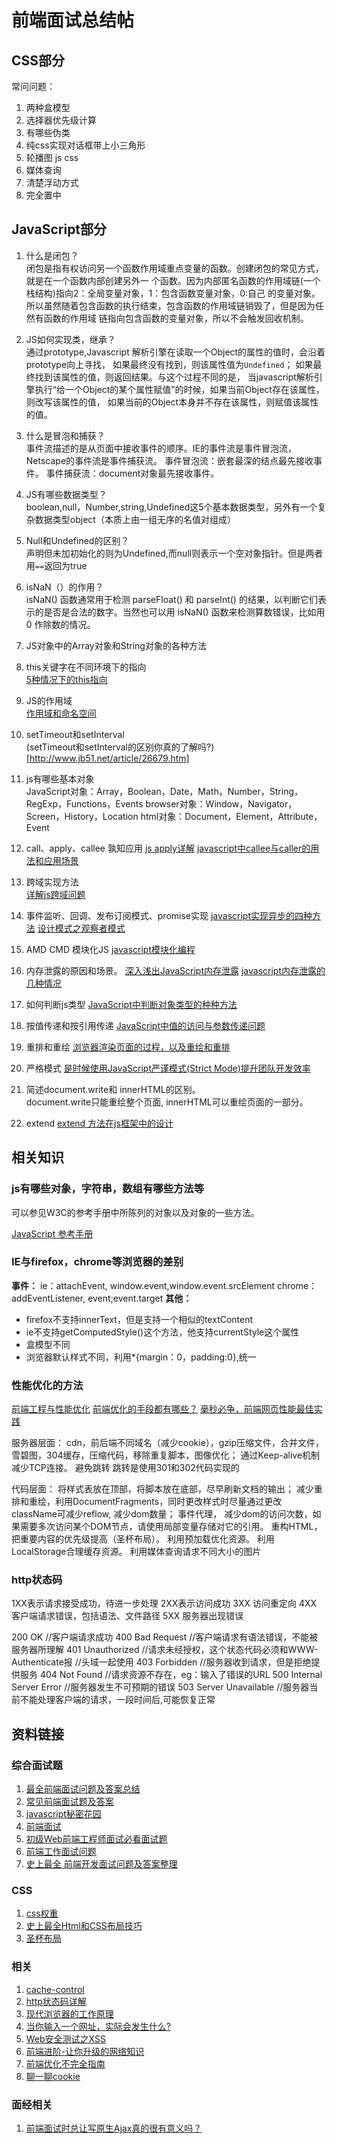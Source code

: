 # 前端面试总结帖
## CSS部分
常问问题：
1. 两种盒模型
2. 选择器优先级计算
3. 有哪些伪类
4. 纯css实现对话框带上小三角形
5. 轮播图 js css
6. 媒体查询
7. 清楚浮动方式
8. 完全置中

## JavaScript部分
1. 什么是闭包？  
闭包是指有权访问另一个函数作用域重点变量的函数。创建闭包的常见方式，就是在一个函数内部创建另外一
个函数。因为内部匿名函数的作用域链(一个栈结构)指向2：全局变量对象，1：包含函数变量对象，0:自己
的变量对象。所以虽然随着包含函数的执行结束，包含函数的作用域链销毁了，但是因为任然有函数的作用域
链指向包含函数的变量对象，所以不会触发回收机制。
2. JS如何实现类，继承？  
通过prototype,Javascript 解析引擎在读取一个Object的属性的值时，会沿着prototype向上寻找，
如果最终没有找到，则该属性值为`Undefined`； 如果最终找到该属性的值，则返回结果。与这个过程不同的是，
当javascript解析引擎执行“给一个Object的某个属性赋值”的时候，如果当前Object存在该属性，则改写该属性的值，
如果当前的Object本身并不存在该属性，则赋值该属性的值。
3. 什么是冒泡和捕获？  
事件流描述的是从页面中接收事件的顺序。IE的事件流是事件冒泡流，Netscape的事件流是事件捕获流。
事件冒泡流：嵌套最深的结点最先接收事件。
事件捕获流：document对象最先接收事件。
4. JS有哪些数据类型？  
boolean,null，Number,string,Undefined这5个基本数据类型，另外有一个复杂数据类型object（本质上由一组无序的名值对组成）
5. Null和Undefined的区别？  
声明但未加初始化的则为Undefined,而null则表示一个空对象指针。但是两者用`==`返回为true
7. isNaN（）的作用？  
isNaN() 函数通常用于检测 parseFloat() 和 parseInt() 的结果，以判断它们表示的是否是合法的数字。当然也可以用 isNaN() 函数来检测算数错误，比如用 0 作除数的情况。
8. JS对象中的Array对象和String对象的各种方法

9. this关键字在不同环境下的指向  
[5种情况下的this指向](http://bonsaiden.github.io/JavaScript-Garden/zh/#function.this)
10. JS的作用域  
[作用域和命名空间](http://bonsaiden.github.io/JavaScript-Garden/zh/#function.scopes)
11. setTimeout和setInterval  
(setTimeout和setInterval的区别你真的了解吗?)[http://www.jb51.net/article/26679.htm]
12. js有哪些基本对象  
JavaScript对象：Array，Boolean，Date，Math，Number，String，RegExp，Functions，Events
browser对象：Window，Navigator，Screen，History，Location
html对象：Document，Element，Attribute，Event
13. call、apply、callee 孰知应用
[js apply详解](http://blog.csdn.net/myhahaxiao/article/details/6952321)
[javascript中callee与caller的用法和应用场景](http://www.jb51.net/article/25561.htm)
14. 跨域实现方法  
[详解js跨域问题](https://segmentfault.com/a/1190000000718840)
15. 事件监听、回调、发布订阅模式、promise实现
[javascript实现异步的四种方法](http://www.ruanyifeng.com/blog/2012/12/asynchronous%EF%BC%BFjavascript.html)
[设计模式之观察者模式](http://www.cnblogs.com/TomXu/archive/2012/03/02/2355128.html)
16. AMD CMD 模块化JS
[javascript模块化编程](http://www.ruanyifeng.com/blog/2012/10/javascript_module.html)
17. 内存泄露的原因和场景。
[深入浅出JavaScript内存泄露](http://developer.51cto.com/art/201007/212040_all.htm)
[javascript内存泄露的几种情况](http://www.cnblogs.com/sprying/archive/2013/05/31/3109517.html)
18. 如何判断js类型
[JavaScript中判断对象类型的种种方法](http://www.cnblogs.com/flyjs/archive/2012/02/20/2360504.html)
19. 按值传递和按引用传递
[JavaScript中值的访问与参数传递问题](http://fehacker.com/2014/12/19/call-by-sharing/)
20. 重排和重绘
[浏览器渲染页面的过程，以及重绘和重排](http://blog.csdn.net/lihongxun945/article/details/37830667)
21. 严格模式
[是时候使用JavaScript严谨模式(Strict Mode)提升团队开发效率](http://www.alloyteam.com/2012/06/it-is-time-to-use-the-javascript-strict-mode-strict-mode-to-enhance-the-efficiency-of-team-development/)
22. 简述document.write和 innerHTML的区别。  
document.write只能重绘整个页面,
innerHTML可以重绘页面的一部分。
23. extend
[extend 方法在js框架中的设计](http://www.cnblogs.com/yupeng/archive/2012/03/11/2389997.html)


## 相关知识

### js有哪些对象，字符串，数组有哪些方法等
可以参见W3C的参考手册中所陈列的对象以及对象的一些方法。

[JavaScript 参考手册](http://www.w3school.com.cn/jsref/index.asp)

### IE与firefox，chrome等浏览器的差别

**事件：**
ie：attachEvent, window.event,window.event.srcElement
chrome：addEventListener, event;event.target
**其他：**
- firefox不支持innerText，但是支持一个相似的textContent
- ie不支持getComputedStyle()这个方法，他支持currentStyle这个属性
- 盒模型不同
- 浏览器默认样式不同，利用*{margin：0，padding:0},统一

### 性能优化的方法
[前端工程与性能优化](https://github.com/fouber/blog/issues/3)
[前端优化的手段都有哪些？](https://segmentfault.com/q/1010000003068173)
[毫秒必争，前端网页性能最佳实践](http://www.cnblogs.com/developersupport/p/webpage-performance-best-practices.html#events)


服务器层面：
cdn，前后端不同域名（减少cookie），gzip压缩文件，合并文件，雪碧图，304缓存，压缩代码，移除重复脚本，图像优化；
通过Keep-alive机制减少TCP连接。
避免跳转 跳转是使用301和302代码实现的

代码层面：
将样式表放在顶部，将脚本放在底部，尽早刷新文档的输出；
减少重排和重绘，利用DocumentFragments，同时更改样式时尽量通过更改className可减少reflow,
减少dom数量；
事件代理，
减少dom的访问次数，如果需要多次访问某个DOM节点，请使用局部变量存储对它的引用。
重构HTML，把重要内容的优先级提高（圣杯布局）。
利用预加载优化资源。
利用LocalStorage合理缓存资源。
利用媒体查询请求不同大小的图片

### http状态码

1XX表示请求接受成功，待进一步处理
2XX表示访问成功
3XX 访问重定向
4XX 客户端请求错误，包括语法、文件路径
5XX 服务器出现错误

200 OK  //客户端请求成功
400 Bad Request  //客户端请求有语法错误，不能被服务器所理解
401 Unauthorized //请求未经授权，这个状态代码必须和WWW-Authenticate报 //头域一起使用
403 Forbidden  //服务器收到请求，但是拒绝提供服务
404 Not Found  //请求资源不存在，eg：输入了错误的URL
500 Internal Server Error //服务器发生不可预期的错误
503 Server Unavailable  //服务器当前不能处理客户端的请求，一段时间后,可能恢复正常

## 资料链接

### 综合面试题
1. [最全前端面试问题及答案总结](http://www.cnblogs.com/syfwhu/p/4328967.html)
2. [常见前端面试题及答案](http://www.cnblogs.com/syfwhu/p/4434132.html?plg_nld=1&plg_uin=1&plg_auth=1&plg_nld=1&plg_usr=1&plg_vkey=1&plg_dev=1)
3. [javascript秘密花园](http://bonsaiden.github.io/JavaScript-Garden/zh/#function.this)
4. [前端面试](https://github.com/markyun/My-blog/tree/master/Front-end-Developer-Questions/Questions-and-Answers)
5. [初级Web前端工程师面试必看面试题](http://mp.weixin.qq.com/s?__biz=MzIzMzEzOTczNg==&mid=404758934&idx=1&sn=a44283ea4180937133e65a7de8c7ffc7&scene=0#wechat_redirect)
6. [前端工作面试问题](https://github.com/h5bp/Front-end-Developer-Interview-Questions/tree/master/Translations/Chinese#general-questions)
7. [史上最全 前端开发面试问题及答案整理](https://github.com/hawx1993/Front-end-Interview-questions)
### CSS
1. [css权重](http://www.w3cplus.com/css/css-specificity-things-you-should-know.html)
2. [史上最全Html和CSS布局技巧](http://www.imooc.com/article/2235)
3. [圣杯布局](https://segmentfault.com/a/1190000004524159)

### 相关
1. [cache-control](http://www.cnblogs.com/TankXiao/archive/2012/11/28/2793365.html)
2. [http状态码详解](http://www.cnblogs.com/shanyou/archive/2012/05/06/2486134.html)
3. [现代浏览器的工作原理](http://blog.jobbole.com/12749/)
4. [当你输入一个网址，实际会发生什么?](http://blog.jobbole.com/33951/)
5. [Web安全测试之XSS](http://www.cnblogs.com/TankXiao/archive/2012/03/21/2337194.html)
6. [前端进阶-让你升级的网络知识](https://segmentfault.com/a/1190000004569460)
7. [前端优化不完全指南](http://top.css88.com/archives/797)
8. [聊一聊cookie](https://segmentfault.com/a/1190000004556040)

### 面经相关
1. [前端面试时总让写原生Ajax真的很有意义吗？](https://www.zhihu.com/question/41986174/answer/93491697)
